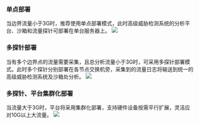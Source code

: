 ### 单点部署
当边界流量小于3G时，推荐使用单点部署模式，此时高级威胁检测系统的分析平台、沙箱和流量探针可部署在单台服务器上。
![](https://main.qcloudimg.com/raw/c81b18a1ed821d8375f387924f12cc54.png)
### 多探针部署
当有多个边界点的流量需要采集，且总分析流量小于3G时，可采用多探针部署模式。此时多个探针分别部署在各节点交换机旁，采集到的流量日志将输送到统一的高级威胁检测系统及沙箱处分析。
![](https://main.qcloudimg.com/raw/1cb745e3f8c9edd70cab37e83c902f39.png)

### 多探针、平台集群化部署
当流量大于3G时，平台将采用集群化部署，支持硬件设备按需平行扩展，灵活应对10G以上大流量。
![](https://main.qcloudimg.com/raw/c8a40c7db0f01304353e335342a78d22.png)
